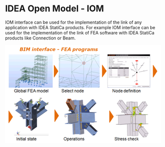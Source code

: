 # IDEA Open Model - IOM
IOM interface can be used for the implementation of the link of any application with IDEA StatiCa products. For example IOM interface can be used for the implementation of the link of FEA software with IDEA StatiCa products like Connection or Beam.

![IOM.png](images/fea-idea.png)

